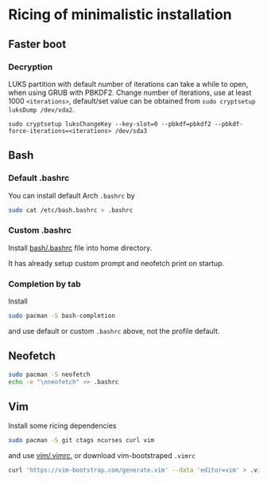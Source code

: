 # Ricing of minimalistic installation

## Faster boot

### Decryption

LUKS partition with default number of iterations can take a while to open, when using GRUB with PBKDF2. Change number of iterations, use at least 1000 `<iterations>`, default/set value can be obtained from `sudo cryptsetup luksDump /dev/vda2`.

```
sudo cryptsetup luksChangeKey --key-slot=0 --pbkdf=pbkdf2 --pbkdf-force-iterations=<iterations> /dev/sda3
```

## Bash

### Default .bashrc

You can install default Arch `.bashrc` by 

```bash
sudo cat /etc/bash.bashrc > .bashrc
```

### Custom .bashrc

Install [bash/.bashrc](bash/.bashrc) file into home directory.

It has already setup custom prompt and neofetch print on startup.

### Completion by tab

Install

```bash
sudo pacman -S bash-completion
```

and use default or custom `.bashrc` above, not the profile default.

## Neofetch

```bash
sudo pacman -S neofetch
echo -e "\nneofetch" >> .bashrc
```

## Vim

Install some ricing dependencies

```bash
sudo pacman -S git ctags ncurses curl vim
```

and use [vim/.vimrc](vim/.vimrc), or download vim-bootstraped `.vimrc`

```bash
curl 'https://vim-bootstrap.com/generate.vim' --data 'editor=vim' > .vimrc
```
